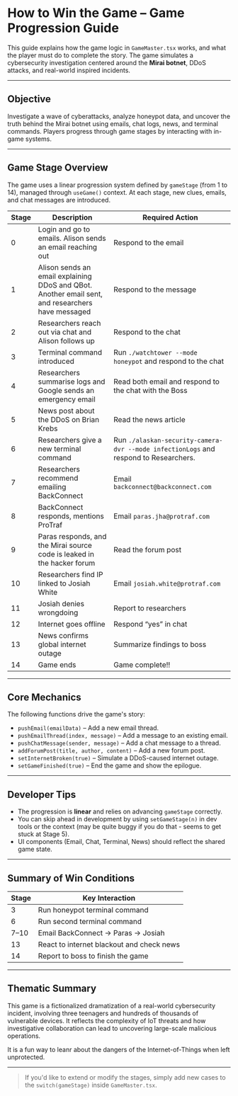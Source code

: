 # How to Win the Game – Game Progression Guide

This guide explains how the game logic in `GameMaster.tsx` works, and what the player must do to complete the story. The game simulates a cybersecurity investigation centered around the **Mirai botnet**, DDoS attacks, and real-world inspired incidents.

---

## Objective

Investigate a wave of cyberattacks, analyze honeypot data, and uncover the truth behind the Mirai botnet using emails, chat logs, news, and terminal commands. Players progress through game stages by interacting with in-game systems.

---

## Game Stage Overview

The game uses a linear progression system defined by `gameStage` (from 1 to 14), managed through `useGame()` context. At each stage, new clues, emails, and chat messages are introduced.

| Stage | Description | Required Action |
|-------|-------------|-----------------|
| 0 | Login and go to emails. Alison sends an email reaching out | Respond to the email |
| 1 | Alison sends an email explaining DDoS and QBot. Another email sent, and researchers have messaged | Respond to the message |
| 2 | Researchers reach out via chat and Alison follows up | Respond to the chat |
| 3 | Terminal command introduced | Run `./watchtower --mode honeypot` and respond to the chat |
| 4 | Researchers summarise logs and Google sends an emergency email | Read both email and respond to the chat with the Boss |
| 5 | News post about the DDoS on Brian Krebs | Read the news article |
| 6 | Researchers give a new terminal command | Run `./alaskan-security-camera-dvr --mode infectionLogs` and respond to Researchers.|
| 7 | Researchers recommend emailing BackConnect | Email `backconnect@backconnect.com` |
| 8 | BackConnect responds, mentions ProTraf | Email `paras.jha@protraf.com` |
| 9 | Paras responds, and the Mirai source code is leaked in the hacker forum | Read the forum post |
| 10 | Researchers find IP linked to Josiah White | Email `josiah.white@protraf.com` |
| 11 | Josiah denies wrongdoing | Report to researchers |
| 12 | Internet goes offline | Respond “yes” in chat |
| 13 | News confirms global internet outage | Summarize findings to boss |
| 14 | Game ends | Game complete!! |

---

## Core Mechanics

The following functions drive the game's story:

- `pushEmail(emailData)` – Add a new email thread.
- `pushEmailThread(index, message)` – Add a message to an existing email.
- `pushChatMessage(sender, message)` – Add a chat message to a thread.
- `addForumPost(title, author, content)` – Add a new forum post.
- `setInternetBroken(true)` – Simulate a DDoS-caused internet outage.
- `setGameFinished(true)` – End the game and show the epilogue.

---

## Developer Tips

- The progression is **linear** and relies on advancing `gameStage` correctly.
- You can skip ahead in development by using `setGameStage(n)` in dev tools or the context (may be quite buggy if you do that - seems to get stuck at Stage 5).
- UI components (Email, Chat, Terminal, News) should reflect the shared game state.

---

## Summary of Win Conditions

| Stage | Key Interaction |
|-------|-----------------|
| 3     | Run honeypot terminal command |
| 6     | Run second terminal command |
| 7–10  | Email BackConnect → Paras → Josiah |
| 13    | React to internet blackout and check news |
| 14    | Report to boss to finish the game |

---

## Thematic Summary

This game is a fictionalized dramatization of a real-world cybersecurity incident, involving three teenagers and hundreds of thousands of vulnerable devices. It reflects the complexity of IoT threats and how investigative collaboration can lead to uncovering large-scale malicious operations.

It is a fun way to leanr about the dangers of the Internet-of-Things when left unprotected.

---

> If you'd like to extend or modify the stages, simply add new cases to the `switch(gameStage)` inside `GameMaster.tsx`.

